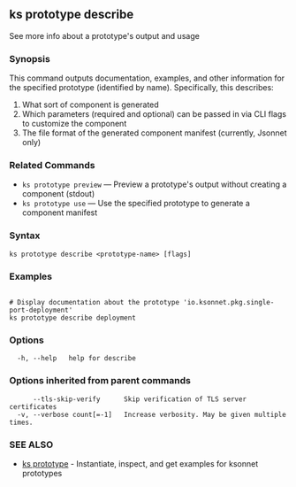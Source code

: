 ## ks prototype describe

See more info about a prototype's output and usage

### Synopsis


This command outputs documentation, examples, and other information for
the specified prototype (identified by name). Specifically, this describes:

  1. What sort of component is generated
  2. Which parameters (required and optional) can be passed in via CLI flags
     to customize the component
  3. The file format of the generated component manifest (currently, Jsonnet only)

### Related Commands

* `ks prototype preview` — Preview a prototype's output without creating a component (stdout)
* `ks prototype use` — Use the specified prototype to generate a component manifest

### Syntax


```
ks prototype describe <prototype-name> [flags]
```

### Examples

```

# Display documentation about the prototype 'io.ksonnet.pkg.single-port-deployment'
ks prototype describe deployment
```

### Options

```
  -h, --help   help for describe
```

### Options inherited from parent commands

```
      --tls-skip-verify      Skip verification of TLS server certificates
  -v, --verbose count[=-1]   Increase verbosity. May be given multiple times.
```

### SEE ALSO

* [ks prototype](ks_prototype.md)	 - Instantiate, inspect, and get examples for ksonnet prototypes

